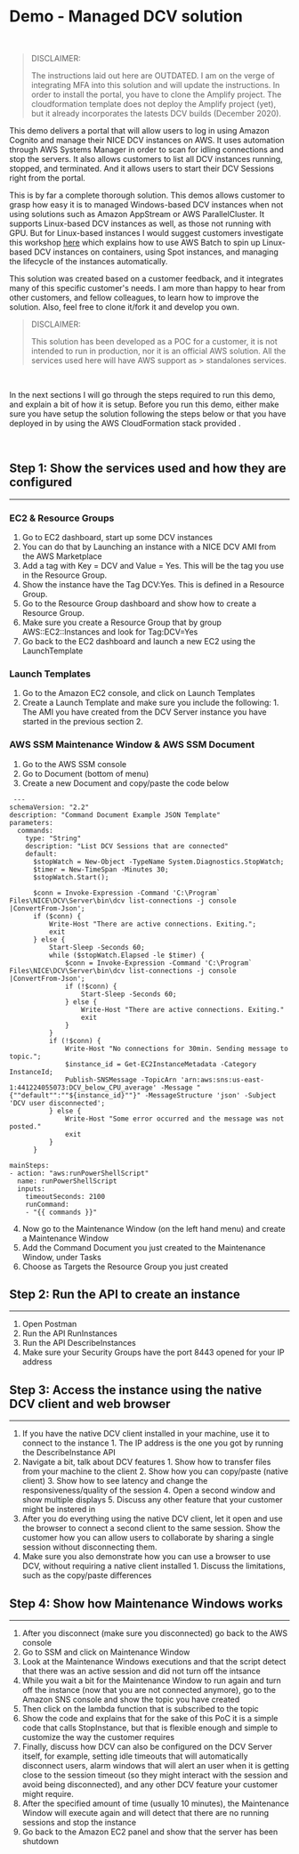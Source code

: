 # Demo - Managed DCV solution
&nbsp;

> DISCLAIMER:
> 
> The instructions laid out here are OUTDATED. I am on the verge of integrating MFA into this solution and will update the instructions. In order to install the portal, you have to clone
> the Amplify project. The cloudformation template does not deploy the Amplify project (yet), but it already incorporates the latests DCV builds (December 2020).
&nbsp;

This demo delivers a portal that will allow users to log in using Amazon Cognito and manage their NICE DCV instances on AWS. It uses automation through AWS Systems Manager in order to scan for idling connections and stop the servers. It also allows customers to list all DCV instances running, stopped, and terminated. And it allows users to start their DCV Sessions right from the portal. 

This is by far a complete thorough solution. This demos allows customer to grasp how easy it is to managed Windows-based DCV instances when not using solutions such as Amazon AppStream or AWS ParallelCluster. It supports Linux-based DCV instances as well, as those not running with GPU. But for Linux-based instances I would suggest customers investigate this workshop [here](https://dcv-batch.workshop.aws/) which explains how to use AWS Batch to spin up Linux-based DCV instances on containers, using Spot instances, and managing the lifecycle of the instances automatically. 

This solution was created based on a customer feedback, and it integrates many of this specific customer's needs. I am more than happy to hear from other customers, and fellow colleagues, to learn how to improve the solution. Also, feel free to clone it/fork it and develop you own. 
&nbsp;

> DISCLAIMER: 
> 
> This solution has been developed as a POC for a customer, it is not intended to run in production, nor it is an official AWS solution. All the services used here will have AWS support as > standalones services. 

&nbsp;

In the next sections I will go through the steps required to run this demo, and explain a bit of how it is setup. Before you run this demo, either make sure you have setup the solution following the steps below or that you have deployed in by using the AWS CloudFormation stack provided . 

&nbsp;
## Step 1: Show the services used and how they are configured
***

### EC2 & Resource Groups


 1. Go to EC2 dashboard, start up some DCV instances
   1. You can do that by Launching an instance with a NICE DCV AMI from the AWS Marketplace
 2. Add a tag with Key = DCV and Value = Yes. This will be the tag you use in the Resource Group.
 3. Show the instance have the Tag DCV:Yes. This is defined in a Resource Group. 
 4. Go to the Resource Group dashboard and show how to create a Resource Group.
   1. Make sure you create a Resource Group that by group AWS::EC2::Instances and look for Tag:DCV=Yes
 5. Go back to the EC2 dashboard and launch a new EC2 using the LaunchTemplate
&nbsp;

### Launch Templates


  1. Go to the Amazon EC2 console, and click on Launch Templates
  2. Create a Launch Template and make sure you include the following: 
    1. The AMI you have created from the DCV Server instance you have started in the previous section
    2. 
&nbsp;

### AWS SSM Maintenance Window & AWS SSM Document


 1. Go to the AWS SSM console
 2. Go to Document (bottom of menu)
 3. Create a new Document and copy/paste the code below


```
 ---
schemaVersion: "2.2"
description: "Command Document Example JSON Template"
parameters:
  commands:
    type: "String"
    description: "List DCV Sessions that are connected"
    default: 
      $stopWatch = New-Object -TypeName System.Diagnostics.StopWatch;
      $timer = New-TimeSpan -Minutes 30;
      $stopWatch.Start();
      
      $conn = Invoke-Expression -Command 'C:\Program` Files\NICE\DCV\Server\bin\dcv list-connections -j console |ConvertFrom-Json';
      if ($conn) {
          Write-Host "There are active connections. Exiting.";
          exit
      } else {
          Start-Sleep -Seconds 60;
          while ($stopWatch.Elapsed -le $timer) {
              $conn = Invoke-Expression -Command 'C:\Program` Files\NICE\DCV\Server\bin\dcv list-connections -j console |ConvertFrom-Json';
              if (!$conn) {
                  Start-Sleep -Seconds 60;
              } else {
                  Write-Host "There are active connections. Exiting."
                  exit
              }
          }
          if (!$conn) {
              Write-Host "No connections for 30min. Sending message to topic.";
              $instance_id = Get-EC2InstanceMetadata -Category InstanceId;
              Publish-SNSMessage -TopicArn 'arn:aws:sns:us-east-1:441224055073:DCV_below_CPU_average' -Message "{""default"":""${instance_id}""}" -MessageStructure 'json' -Subject 'DCV user disconnected';
          } else { 
              Write-Host "Some error occurred and the message was not posted."
              exit
          }
      }
      
mainSteps:
- action: "aws:runPowerShellScript"
  name: runPowerShellScript
  inputs:
    timeoutSeconds: 2100
    runCommand:
    - "{{ commands }}" 
```


 4. Now go to the Maintenance Window (on the left hand menu) and create a Maintenance Window
 5. Add the Command Document you just created to the Maintenance Window, under Tasks
 6. Choose as Targets the Resource Group you just created
&nbsp;

## Step 2: Run the API to create an instance 
***

  1. Open Postman
  2. Run the API RunInstances
  3. Run the API DescribeInstances
  4. Make sure your Security Groups have the port 8443 opened for your IP address
&nbsp;

## Step 3: Access the instance using the native DCV client and web browser
***

  1. If you have the native DCV client installed in your machine, use it to connect to the instance
    1. The IP address is the one you got by running the DescribeInstance API
  2. Navigate a bit, talk about DCV features
    1. Show how to transfer files from your machine to the client
    2. Show how you can copy/paste (native client)
    3. Show how to see latency and change the responsiveness/quality of the session
    4. Open a second window and show multiple displays
    5. Discuss any other feature that your customer might be instered in
  3. After you do everything using the native DCV client, let it open and use the browser to connect a second client to the same session. Show the customer how you can allow users to collaborate by sharing a single session without disconnecting them.
  4. Make sure you also demonstrate how you can use a browser to use DCV, without requiring a native client installed
    1. Discuss the limitations, such as the copy/paste differences
&nbsp;

## Step 4: Show how Maintenance Windows works
***

  1. After you disconnect (make sure you disconnected) go back to the AWS console
  2. Go to SSM and click on Maintenance Window
  3. Look at the Maintenance Windows executions and that the script detect that there was an active session and did not turn off the intsance
  4. While you wait a bit for the Maintenance Window to run again and turn off the instance (now that you are not connected anymore), go to the Amazon SNS console and show the topic you have created
  5. Then click on the lambda function that is subscribed to the topic
  6. Show the code and explains that for the sake of this PoC it is a simple code that calls StopInstance, but that is flexible enough and simple to customize the way the customer requires
  7. Finally, discuss how DCV can also be configured on the DCV Server itself, for example, setting idle timeouts that will automatically disconnect users, alarm windows that will alert an user when it is getting close to the session timeout (so they might interact with the session and avoid being disconnected), and any other DCV feature your customer might require.
  8. After the specified amount of time (usually 10 minutes), the Maintenance Window will execute again and will detect that there are no running sessions and stop the instance
  9. Go back to the Amazon EC2 panel and show that the server has been shutdown
&nbsp;


